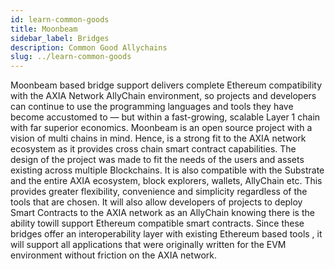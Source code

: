 ```yaml
---
id: learn-common-goods
title: Moonbeam
sidebar_label: Bridges
description: Common Good Allychains
slug: ../learn-common-goods
---
```


Moonbeam based bridge support delivers complete Ethereum compatibility with the AXIA Network AllyChain environment, so projects and developers can continue to use the programming languages and tools they have become accustomed to — but within a fast-growing, scalable Layer 1 chain with far superior economics. Moonbeam is an open source project with a vision of multi chains in mind. Hence, is a strong fit to the AXIA network ecosystem as it provides cross chain smart contract capabilities. The design of the project was made to fit the needs of the users and assets existing across multiple Blockchains. It is also compatible with the Substrate and the entire AXIA ecosystem, block explorers, wallets, AllyChain etc. This provides greater flexibility, convenience and simplicity regardless of the tools that are chosen. It will also allow developers of projects to deploy Smart Contracts to the AXIA network as an AllyChain knowing there is the ability towill support Ethereum compatible smart contracts. Since these bridges offer an interoperability layer with existing Ethereum based tools , it will support all applications that were originally written for the EVM environment without friction on the AXIA network.
